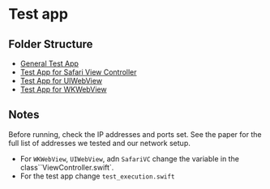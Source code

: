 # Test app

## Folder Structure
* [General Test App](./local-network-permission)
* [Test App for Safari View Controller](./safariVC/)
* [Test App for UIWebView](./ui_webview/)
* [Test App for WKWebView](./wk_webview/)


## Notes
Before running, check the IP addresses and ports set. See the paper for the full list of addresses we tested and our network setup.
* For `WKWebView`, `UIWebView`, adn `SafariVC` change the variable in the class``ViewController.swift`.
* For the test app change `test_execution.swift`